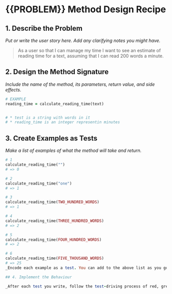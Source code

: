 # {{PROBLEM}} Method Design Recipe

## 1. Describe the Problem

_Put or write the user story here. Add any clarifying notes you might have._

> As a user
> so that I can manage  my time
>I want to see an estimate of reading time for a text, assuming that I can read
>200 words a minute.


## 2. Design the Method Signature

_Include the name of the method, its parameters, return value, and side effects._

```ruby
# EXAMPLE
reading_time = calculate_reading_time(text)


# * test is a string with words in it
# * reading_time is an integer representin minutes 
```

## 3. Create Examples as Tests

_Make a list of examples of what the method will take and return._

```ruby
# 1
calculate_reading_time("")
# => 0

# 2
calculate_reading_time("one")
# => 1

# 3
calculate_reading_time(TWO_HUNDRED_WORDS)
# => 1

# 4
calculate_reading_time(THREE_HUNDRED_WORDS)
# => 2

# 5
calculate_reading_time(FOUR_HUNDRED_WORDS)
# => 2

# 6
calculate_reading_time(FIVE_THOUSAND_WORDS)
# => 25
_Encode each example as a test. You can add to the above list as you go._

## 4. Implement the Behaviour

_After each test you write, follow the test-driving process of red, green, refactor to implement the behaviour._



